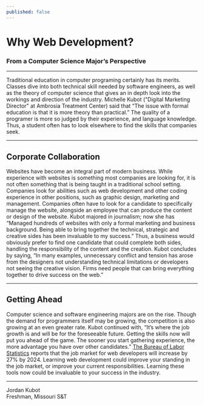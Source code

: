 ```yaml
---
published: false
---
```

# Why Web Development?
### From a Computer Science Major’s Perspective
****
Traditional education in computer programing certainly has its merits. Classes dive into both technical skill needed by software engineers, as well as the theory of computer science that gives an in depth look into the workings and direction of the industry. Michelle Kubot ("Digital Marketing Director" at Ambrosia Treatment Center) said that “The issue with formal education is that it is more theory than practical.” The quality of a programer is more so judged by their experience, and language knowledge. Thus, a student often has to look elsewhere to find the skills that companies seek. 
___
## Corporate Collaboration
Websites have become an integral part of modern business. While experience with websites is something most companies are looking for, it is not often something that is being taught in a traditional school setting. Companies look for abilities such as web development and other coding experience in other positions, such as graphic design, marketing and management. Companies often have to look for a candidate to specifically manage the website, alongside an employee that can produce the content or design of the website. Kubot majored in journalism; now she has “Managed hundreds of websites with only a formal marketing and business background. Being able to bring together the technical, strategic and creative sides has been invaluable to my success.” Thus, a business would obviously prefer to find one candidate that could complete both sides, handling the responsibility of the content and the creation. Kubot concludes by saying, “In many examples, unnecessary conflict and tension has arose from the designers not understanding technical limitations or developers not seeing the creative vision.  Firms need people that can bring everything together to drive success on the web.”
___
## Getting Ahead
Computer science and software engineering majors are on the rise. Though the demand for programmers itself may be growing, the competition is also growing at an even greater rate. Kubot continued with, “It’s where the job growth is and will be for the foreseeable future. Getting the skills now will put you ahead of the game.  The sooner you start gathering experience, the more advantage you have over other candidates.” [The Bureau of Labor Statistics](http://www.bls.gov/ooh/computer-and-information-technology/web-developers.htm) reports that the job market for web developers will increase by 27% by 2024. Learning web development could improve your standing in the job market, or improve your current responsibilities. Learning these tools now could be invaluable to your success in the industry.
***
Jordan Kubot  
Freshman, Missouri S&T
